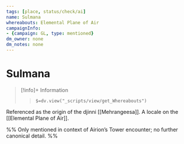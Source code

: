 ```yaml
---
tags: [place, status/check/ai]
name: Sulmana
whereabouts: Elemental Plane of Air
campaignInfo:
- {campaign: GL, type: mentioned}
dm_owner: none
dm_notes: none
---
```

# Sulmana
>[!info]+ Information  
>> `$=dv.view("_scripts/view/get_Whereabouts")`

Referenced as the origin of the djinni [[Mehrangeesa]]. A locale on the [[Elemental Plane of Air]].

%%
Only mentioned in context of Airion’s Tower encounter; no further canonical detail.
%%
